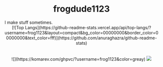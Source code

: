 <h1 align="center">frogdude1123</h1>
I make stuff sometimes.
<div align="center">
    [![Top Langs](https://github-readme-stats.vercel.app/api/top-langs/?username=frog1123&layout=compact&bg_color=00000000&border_color=00000000&text_color=fff)](https://github.com/anuraghazra/github-readme-stats)
</div>
<br/>
<br/>
<div align="center">
    ![](https://komarev.com/ghpvc/?username=frog1123&color=greay)
    <a href="https://www.youtube.com/channel/UCNTeMcd7BDOuNrVf1yRGZlA">
        <img src="https://img.shields.io/badge/YouTube-red?style=for-the-badge&logo=youtube&logoColor=white"/>
    </a>
</div>
